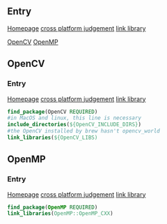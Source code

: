 ## Entry
[Homepage](../README.md)
[cross platform judgement](cross_platform.md)
[link library](library.md)

[OpenCV](##opencv)
[OpenMP](##openmp)
## OpenCV
### Entry
[Homepage](../README.md)
[cross platform judgement](cross_platform.md)
[link library](library.md)
```cmake
find_package(OpenCV REQUIRED)
#in MacOS and linux, this line is necessary
include_directories(${OpenCV_INCLUDE_DIRS})
#the OpenCV installed by brew hasn't opencv_world
link_libraries(${OpenCV_LIBS)
```

## OpenMP
### Entry
[Homepage](../README.md)
[cross platform judgement](cross_platform.md)
[link library](library.md)
```cmake
find_package(OpenMP REQUIRED)
link_libraries(OpenMP::OpenMP_CXX)
```